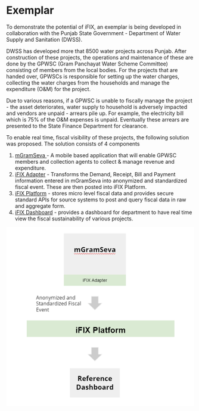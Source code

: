 # Exemplar

To demonstrate the potential of iFIX, an exemplar is being developed in collaboration with the Punjab State Government - Department of Water Supply and Sanitation \(DWSS\). 

DWSS has developed more that 8500 water projects across Punjab. After construction of these projects, the operations and maintenance of these are done by the GPWSC \(Gram Panchayat Water Scheme Committee\) consisting of members from the local bodies. For the projects that are handed over, GPWSCs is responsible for setting up the water charges, collecting the water charges from the households and manage the expenditure \(O&M\) for the project. 

Due to various reasons, if a GPWSC is unable to fiscally manage the project - the asset deteriorates, water supply to household is adversely impacted and vendors are unpaid - arrears pile up. For example, the electricity bill which is 75% of the O&M expenses is unpaid. Eventually these arrears are presented to the State Finance Department for clearance. 

To enable real time, fiscal visibility of these projects, the following solution was proposed.  The solution consists of 4 components 

1. [mGramSeva ](related/mgramseva/)- A mobile based application that will enable GPWSC members and collection agents to collect & manage revenue and expenditure.
2. [iFIX Adapter](related/ifix-adapter.md) - Transforms the Demand, Receipt, Bill and Payment information entered in mGramSeva into anonymized and standardized fiscal event. These are then posted into iFIX Platform.
3. [iFIX Platform](./) - stores micro level fiscal data and provides secure standard APIs for source systems to post and query fiscal data in raw and aggregate form.
4. [iFIX Dashboard](related/ifix-dashboard/) - provides a dashboard for department to have real time view the fiscal sustainability of various projects.

![](.gitbook/assets/image%20%2824%29.png)


